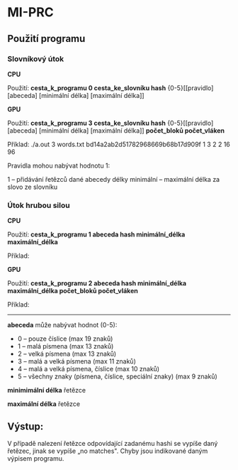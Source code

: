 # MI-PRC

## Použití programu

### Slovníkový útok

**CPU**

Použití: **cesta\_k\_programu 0 cesta\_ke\_slovníku hash** {0-5}[[pravidlo] [abeceda] [minimální délka] [maximální délka]]

**GPU**

Použití: **cesta\_k\_programu 3 cesta\_ke\_slovníku hash** {0-5}[[pravidlo] [abeceda] [minimální délka] [maximální délka]] **počet\_bloků počet\_vláken**

Příklad: ./a.out 3 words.txt bd14a2ab2d51782968669b68b17d909f 1 3 2 2 16 96


Pravidla mohou nabývat hodnotu 1:

1 – přidávání řetězců dané abecedy délky minimální – maximální délka za slovo ze slovníku

### Útok hrubou silou

**CPU**

Použití: **cesta\_k\_programu 1 abeceda hash minimální\_délka maximální\_délka**

Příklad:

**GPU**

Použití: **cesta\_k\_programu 2 abeceda hash minimální\_délka maximální\_délka počet\_bloků počet\_vláken**

Příklad:

---
**abeceda** může nabývat hodnot (0-5):
- 0 – pouze číslice (max 19 znaků)
- 1 – malá písmena (max 13 znaků)
- 2 – velká písmena (max 13 znaků)
- 3 – malá a velká písmena (max 11 znaků)
- 4 – malá a velká písmena, číslice (max 10 znaků)
- 5 – všechny znaky (písmena, číslice, speciální znaky) (max 9 znaků)

**minimimální délka** řetězce

**maximální délka** řetězce

## Výstup:
V případě nalezení řetězce odpovídající zadanému hashi se vypíše daný řetězec, jinak se vypíše „no matches&quot;. Chyby jsou indikované daným výpisem programu.
